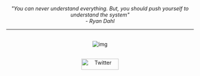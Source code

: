 
<p align="center">
   <i>"You can never understand everything. But, you should push yourself to understand the system"</i>
   <br>
   <i>- Ryan Dahl</i>
</p>       
 <hr \>
<br>

<div align="center">
  <img src="https://github-readme-stats.vercel.app/api/top-langs/?username=evertonsavio&hide=jupyter%20notebook,html,css,tex&theme=blue-green" alt="img"/>
</div>

<br>

<p align="center">
<!--     <a href="https://www.linkedin.com/in/evertonsavio/" target="blank"><img alt="Linkedin profile" title="Linkedin" src="https://raw.githubusercontent.com/havyx/Havyx/master/assets/linkedin.svg" width="100" height="30" /></a> -->
    <a href="https://twitter.com/akaRhavyx" target="blank"><img alt="Twitter" src="https://raw.githubusercontent.com/havyx/Havyx/master/assets/twitter.svg"   title="Twitter" width="100" height="30" /></a>
</p>
